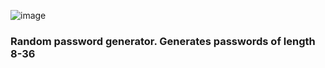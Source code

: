 ![image](https://github.com/user-attachments/assets/596abfc5-638e-4d46-afa2-27e2ba3480c0)

### Random password generator. Generates passwords of length 8-36
